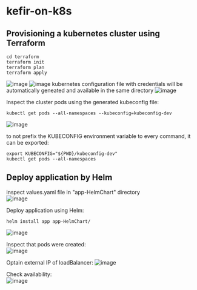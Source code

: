 # kefir-on-k8s
## Provisioning a kubernetes cluster using Terraform
~~~
cd terraform
terraform init
terraform plan
terraform apply
~~~
![image](https://user-images.githubusercontent.com/53195216/110395583-72ca6200-807f-11eb-82bd-adfed2c47ae5.png)
![image](https://user-images.githubusercontent.com/53195216/110395707-ae652c00-807f-11eb-9714-2608df1ba1ff.png)
kubernetes configuration file with credentials will be automatically geneated and available in the same directory
![image](https://user-images.githubusercontent.com/53195216/110396655-72cb6180-8081-11eb-92e2-6ef87d69ae65.png)

Inspect the cluster pods using the generated kubeconfig file:
~~~
kubectl get pods --all-namespaces --kubeconfig=kubeconfig-dev
~~~
![image](https://user-images.githubusercontent.com/53195216/110397311-af4b8d00-8082-11eb-9610-29e4bb834c1e.png)


  
to not prefix the KUBECONFIG environment variable to every command, it can be exported:
~~~
export KUBECONFIG="${PWD}/kubeconfig-dev"
kubectl get pods --all-namespaces
~~~
## Deploy application by Helm  
inspect values.yaml file in "app-HelmChart" directory  
![image](https://user-images.githubusercontent.com/53195216/110397510-09e4e900-8083-11eb-94aa-b49c8725b52a.png) 




Deploy application using Helm:
~~~
helm install app app-HelmChart/
~~~
![image](https://user-images.githubusercontent.com/53195216/110397649-503a4800-8083-11eb-81a4-c5b3bd925cb7.png) <br/>


Inspect that pods were created: <br/>
![image](https://user-images.githubusercontent.com/53195216/110397843-ab6c3a80-8083-11eb-94b3-edae55a1b0c6.png) <br/>


Optain external IP of loadBalancer:
![image](https://user-images.githubusercontent.com/53195216/110397998-f8501100-8083-11eb-9020-cd4bea04ae0b.png) <br/>


Check availability: <br/>
![image](https://user-images.githubusercontent.com/53195216/110398061-1b7ac080-8084-11eb-9017-3ca52d5b1d39.png) <br/>


